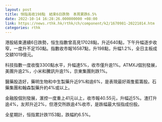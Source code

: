 ```yaml
---
layout: post
title: 恒指高收198點　結束6日跌勢　本周累跌6.5%
date: 2022-10-14 16:28:26.000000000 +08:00
link: https://news.rthk.hk/rthk/ch/component/k2/1670981-20221014.htm
categories: rthk
---
```


港股結束連續6日跌勢，恒生指數曾高見17028點，升近640點，下午升幅逐步收窄，一度升不足150點。指數收市報16587點，升198點，升幅1.2%，全日主板成交額1019億元。

科技指數一度收復3300點水平，升幅達5%，收市僅升逾1%。ATMXJ個別發展，美團升逾2%，小米和騰訊升逾1%，京東集團則跌1%。

醫藥股造好，藥明生物和中生製藥升近9%和逾6%，是表現最好兩隻藍籌股。石藥集團和翰森製藥升約4%或以上。

金融股個別發展，滙控一度重上41元以上，收市報40.55元，升幅近5%。渣打升逾4%，友邦升近2%，但港交所跌逾4%收市，是跌幅最大恒指成份股。

全星期計，恒指累計跌1153點，跌幅約6.5%。
